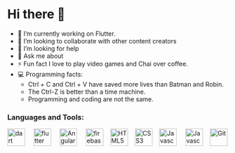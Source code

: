 ### 
<h1>Hi there 👋</h1>

- 🔭 I’m currently working on Flutter.
- 👯 I’m looking to collaborate with other content creators
- 🤔 I’m looking for help
- 💬 Ask me about
- ⚡ Fun fact I love to play video games and Chai over coffee.
- 💻 Programming facts: 
  - Ctrl + C and Ctrl + V have saved more lives than Batman and Robin.
  - The Ctrl-Z is better than a time machine.
  - Programming and coding are not the same.

### Languages and Tools:
<p align="left"><img src="https://www.vectorlogo.zone/logos/dartlang/dartlang-icon.svg" alt="dart" width="40" height="40"/> &nbsp; &nbsp;
   <img src="https://www.vectorlogo.zone/logos/flutterio/flutterio-icon.svg" alt="flutter" width="40" height="40"/> &nbsp; &nbsp; <img src="https://angular.io/assets/images/logos/angularjs/AngularJS-Shield.svg" alt="Angular" width="40" height="40"/> &nbsp; &nbsp;  <img src="https://www.vectorlogo.zone/logos/firebase/firebase-icon.svg" alt="firebase" width="40" height="40"/>&nbsp; &nbsp; <img src="https://cdn.pixabay.com/photo/2017/08/05/11/16/logo-2582748_1280.png" alt="HTML5" width="40" height="40"/>&nbsp; &nbsp; <img src="https://www.joykal.com/wp-content/uploads/2019/09/css3.png" alt="CSS3" width="40" height="40"/>&nbsp; &nbsp; <img src="https://upload.wikimedia.org/wikipedia/commons/thumb/9/99/Unofficial_JavaScript_logo_2.svg/768px-Unofficial_JavaScript_logo_2.svg.png" alt="Javascript" width="40" height="40"/> &nbsp; &nbsp; <img src="https://miro.medium.com/max/816/1*mn6bOs7s6Qbao15PMNRyOA.png" alt="Javascript" width="40" height="40"/>&nbsp; &nbsp; <img src="https://git-scm.com/images/logos/downloads/Git-Icon-1788C.png" alt="Git" width="40" height="40"/>&nbsp; &nbsp;  </p>

